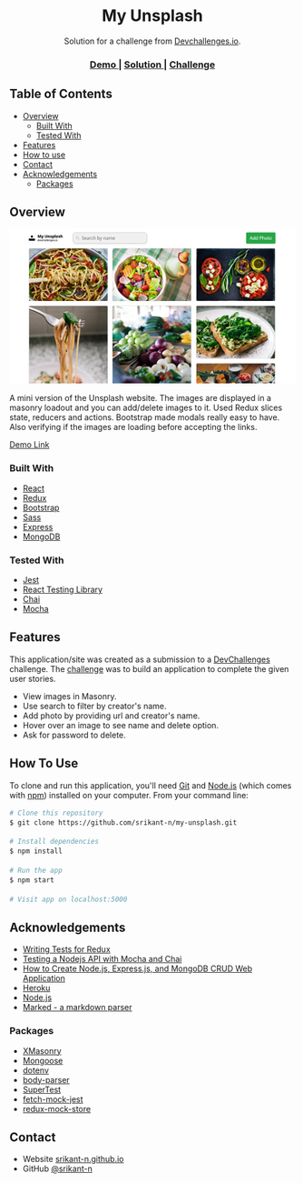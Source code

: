<h1 align="center">My Unsplash</h1>

<div align="center">
   Solution for a challenge from  <a href="http://devchallenges.io" target="_blank">Devchallenges.io</a>.
</div>

<div align="center">
  <h3>
    <a href="https://devc-my-unsplash.herokuapp.com/">
      Demo
    </a>
    <span> | </span>
    <a href="https://devchallenges.io/solutions/wGXwQNtaG8x6gMIJoDYZ">
      Solution
    </a>
    <span> | </span>
    <a href="https://devchallenges.io/challenges/rYyhwJAxMfES5jNQ9YsP">
      Challenge
    </a>
  </h3>
</div>

<!-- TABLE OF CONTENTS -->

## Table of Contents

- [Overview](#overview)
  - [Built With](#built-with)
  - [Tested With](#tested-with)
- [Features](#features)
- [How to use](#how-to-use)
- [Contact](#contact)
- [Acknowledgements](#acknowledgements)
  - [Packages](#packages)

<!-- OVERVIEW -->

## Overview

![screenshot](screenshot.png)

A mini version of the Unsplash website. The images are displayed in a masonry loadout and you can add/delete images to it.
Used Redux slices state, reducers and actions. Bootstrap made modals really easy to have. Also verifying if the images are loading before accepting the links.

[Demo Link](https://devc-my-unsplash.herokuapp.com/)

### Built With

- [React](https://reactjs.org/)
- [Redux](https://redux.js.org/)
- [Bootstrap](https://getbootstrap.com/)
- [Sass](https://sass-lang.com/)
- [Express](https://expressjs.com/)
- [MongoDB](https://www.mongodb.com/)

### Tested With

- [Jest](https://jestjs.io/)
- [React Testing Library](https://testing-library.com/docs/react-testing-library/intro/)
- [Chai](https://www.chaijs.com/)
- [Mocha](https://mochajs.org/)

## Features

<!-- List the features of your application or follow the template. Don't share the figma file here :) -->

This application/site was created as a submission to a [DevChallenges](https://devchallenges.io/challenges) challenge. The [challenge](https://devchallenges.io/challenges/rYyhwJAxMfES5jNQ9YsP) was to build an application to complete the given user stories.

- View images in Masonry.
- Use search to filter by creator's name.
- Add photo by providing url and creator's name.
- Hover over an image to see name and delete option.
- Ask for password to delete.

## How To Use

<!-- Example: -->

To clone and run this application, you'll need [Git](https://git-scm.com) and [Node.js](https://nodejs.org/en/download/) (which comes with [npm](http://npmjs.com)) installed on your computer. From your command line:

```bash
# Clone this repository
$ git clone https://github.com/srikant-n/my-unsplash.git

# Install dependencies
$ npm install

# Run the app
$ npm start

# Visit app on localhost:5000
```

## Acknowledgements

- [Writing Tests for Redux](https://redux.js.org/recipes/writing-tests)
- [Testing a Nodejs API with Mocha and Chai](https://medium.com/@ebenwoodward/testing-a-node-js-with-mocha-and-chai-11288460eaf8)
- [How to Create Node.js, Express.js, and MongoDB CRUD Web Application](https://www.djamware.com/post/58b27ce080aca72c54645983/how-to-create-nodejs-expressjs-and-mongodb-crud-web-application)
- [Heroku](https://www.heroku.com/)
- [Node.js](https://nodejs.org/)
- [Marked - a markdown parser](https://github.com/chjj/marked)

### Packages

- [XMasonry](https://www.npmjs.com/package/react-xmasonry)
- [Mongoose](https://www.npmjs.com/package/mongoose)
- [dotenv](https://www.npmjs.com/package/dotenv)
- [body-parser](https://www.npmjs.com/package/body-parser)
- [SuperTest](https://www.npmjs.com/package/supertest)
- [fetch-mock-jest](https://www.npmjs.com/package/fetch-mock-jest)
- [redux-mock-store](https://www.npmjs.com/package/redux-mock-store)

## Contact

- Website [srikant-n.github.io](https://srikant-n.github.io/)
- GitHub [@srikant-n](https://github.com/srikant-n)
